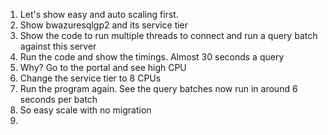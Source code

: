 1. Let's show easy and auto scaling first. 
2. Show bwazuresqlgp2 and its service tier
3. Show the code to run multiple threads to connect and run a query batch against this server
4. Run the code and show the timings. Almost 30 seconds a query
5. Why? Go to the portal and see high CPU
6. Change the service tier to 8 CPUs
7. Run the program again. See the query batches now run in around 6 seconds per batch
8. So easy scale with no migration
9. 